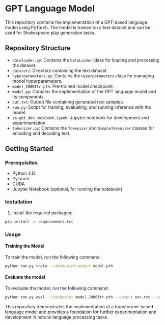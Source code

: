 # GPT Language Model

This repository contains the implementation of a GPT-based language model using PyTorch. The model is trained on a text dataset and can be used for Shakespeare play generation tasks.

## Repository Structure
- `dataloader.py`: Contains the `DataLoader` class for loading and processing the dataset.
- `dataset/`: Directory containing the text dataset.
- `hyperparameters.py`: Contains the `Hyperparameters` class for managing model hyperparameters.
- `model_2000Itr.pth`: Pre-trained model checkpoint.
- `model.py`: Contains the implementation of the GPT language model and its components.
- `out.txt`: Output file containing generated text samples.
- `run.py`: Script for training, evaluating, and running inference with the model.
- `ss-gpt_dev_notebook.ipynb`: Jupyter notebook for development and experimentation.
- `tokenizer.py`: Contains the `Tokenizer` and `SimpleTokenizer` classes for encoding and decoding text.

## Getting Started

### Prerequisites

- Python 3.12
- PyTorch
- CUDA
- Jupyter Notebook (optional, for running the notebook)

### Installation
1. Install the required packages:
```sh
pip install -r requirements.txt
```

### Usage

#### Training the Model

To train the model, run the following command:
```sh
python run.py train --checkpoint-output model.pth
```

#### Evaluate the model
To evaluate the model, run the following command:
```sh
python run.py eval --checkpoint model_2000Itr.pth --output out.txt --inferece-token-size 3000
```

This repository demonstrates the implementation of a transformer-based language model and provides a foundation for further experimentation and development in natural language processing tasks.